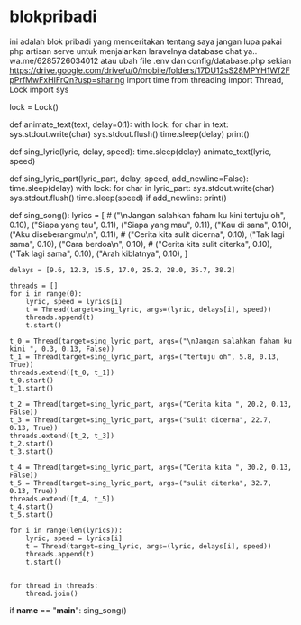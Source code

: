 # blokpribadi
ini adalah blok pribadi yang menceritakan tentang saya
jangan lupa pakai php artisan serve untuk menjalankan laravelnya
database chat ya..
wa.me/6285726034012
atau ubah file .env dan config/database.php
sekian
https://drive.google.com/drive/u/0/mobile/folders/17DU12sS28MPYH1Wf2FpPrfMwFxHIFrQn?usp=sharing
import time
from threading import Thread, Lock
import sys

lock = Lock()

def animate_text(text, delay=0.1):
    with lock:
        for char in text:
            sys.stdout.write(char)
            sys.stdout.flush()
            time.sleep(delay)
        print()

def sing_lyric(lyric, delay, speed):
    time.sleep(delay)
    animate_text(lyric, speed)

def sing_lyric_part(lyric_part, delay, speed, add_newline=False):
    time.sleep(delay)
    with lock:
        for char in lyric_part:
            sys.stdout.write(char)
            sys.stdout.flush()
            time.sleep(speed)
        if add_newline:
            print()  

def sing_song():
    lyrics = [
        # ("\nJangan salahkan faham ku kini tertuju oh", 0.10),
        ("Siapa yang tau", 0.11),
        ("Siapa yang mau", 0.11),
        ("Kau di sana", 0.10),
        ("Aku diseberangmu\n", 0.11),
        # ("Cerita kita sulit dicerna", 0.10),
        ("Tak lagi sama", 0.10),
        ("Cara berdoa\n", 0.10),
        # ("Cerita kita sulit diterka", 0.10),
        ("Tak lagi sama", 0.10),
        ("Arah kiblatnya", 0.10),
    ]
    
    delays = [9.6, 12.3, 15.5, 17.0, 25.2, 28.0, 35.7, 38.2]
    
    threads = []
    for i in range(0):
        lyric, speed = lyrics[i]
        t = Thread(target=sing_lyric, args=(lyric, delays[i], speed))
        threads.append(t)
        t.start()
    
    t_0 = Thread(target=sing_lyric_part, args=("\nJangan salahkan faham ku kini ", 0.3, 0.13, False))
    t_1 = Thread(target=sing_lyric_part, args=("tertuju oh", 5.8, 0.13, True))
    threads.extend([t_0, t_1])
    t_0.start()
    t_1.start()

    t_2 = Thread(target=sing_lyric_part, args=("Cerita kita ", 20.2, 0.13, False))
    t_3 = Thread(target=sing_lyric_part, args=("sulit dicerna", 22.7, 0.13, True))
    threads.extend([t_2, t_3])
    t_2.start()
    t_3.start()

    t_4 = Thread(target=sing_lyric_part, args=("Cerita kita ", 30.2, 0.13, False))
    t_5 = Thread(target=sing_lyric_part, args=("sulit diterka", 32.7, 0.13, True))
    threads.extend([t_4, t_5])
    t_4.start()
    t_5.start()

    for i in range(len(lyrics)):
        lyric, speed = lyrics[i]
        t = Thread(target=sing_lyric, args=(lyric, delays[i], speed))
        threads.append(t)
        t.start()

    
    for thread in threads:
        thread.join()

if __name__ == "__main__":
    sing_song()
